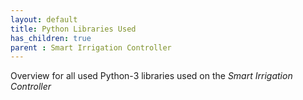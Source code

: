 ```yaml
---
layout: default
title: Python Libraries Used
has_children: true
parent : Smart Irrigation Controller
---
```


Overview for all used Python-3 libraries used on the *Smart Irrigation Controller*

